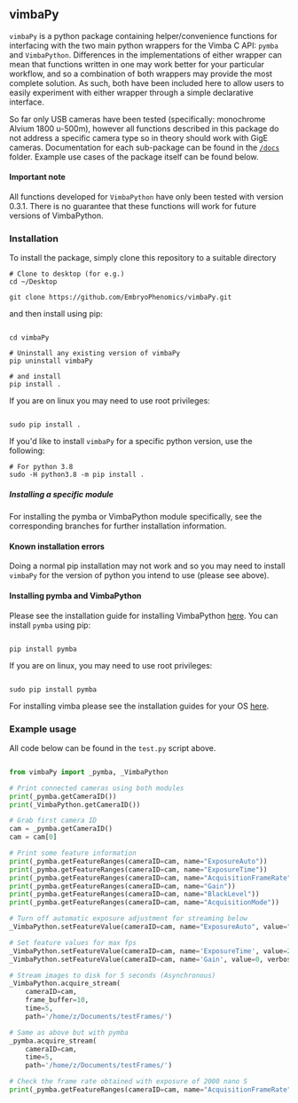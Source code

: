 ## vimbaPy

`vimbaPy` is a python package containing helper/convenience functions for interfacing with the two main python wrappers for the Vimba C API: `pymba` and `VimbaPython`. Differences in the implementations of either wrapper can mean that functions written in one may work better for your particular workflow, and so a combination of both wrappers may provide the most complete solution. As such, both have been included here to allow users to easily experiment with either wrapper through a simple declarative interface.

So far only USB cameras have been tested (specifically: monochrome Alvium 1800 u-500m), however all functions described in this package do not address a specific camera type so in theory should work with GigE cameras. Documentation for each sub-package can be found in the [`/docs`](https://github.com/zibbini/misc_embryoPhenomics/tree/master/python/vimbaPy/release/docs) folder. Example use cases of the package itself can be found below.

#### Important note

All functions developed for `VimbaPython` have only been tested with version 0.3.1. There is no guarantee that these functions will work for future versions of VimbaPython.

### Installation

To install the package, simply clone this repository to a suitable directory

``` shell
# Clone to desktop (for e.g.)
cd ~/Desktop

git clone https://github.com/EmbryoPhenomics/vimbaPy.git

```
and then install using pip:

``` shell

cd vimbaPy

# Uninstall any existing version of vimbaPy
pip uninstall vimbaPy 

# and install
pip install .

```

If you are on linux you may need to use root privileges:

``` shell

sudo pip install .

```

If you'd like to install `vimbaPy` for a specific python version, use the following:

``` shell
# For python 3.8
sudo -H python3.8 -m pip install .

```
##### Installing a specific module

For installing the pymba or VimbaPython module specifically, see the corresponding branches for further installation information. 

#### Known installation errors

Doing a normal pip installation may not work and so you may need to install `vimbaPy` for the version of python you intend to use (please see above). 

#### Installing pymba and VimbaPython

Please see the installation guide for installing VimbaPython [here](https://github.com/alliedvision/VimbaPython). You can install `pymba` using pip:

``` shell

pip install pymba

```

If you are on linux, you may need to use root privileges:

``` shell 

sudo pip install pymba

```

For installing vimba please see the installation guides for your OS [here](https://www.alliedvision.com/en/products/software.html#c6444).


### Example usage

All code below can be found in the `test.py` script above.

``` python

from vimbaPy import _pymba, _VimbaPython

# Print connected cameras using both modules
print(_pymba.getCameraID())
print(_VimbaPython.getCameraID())

# Grab first camera ID
cam = _pymba.getCameraID()
cam = cam[0]

# Print some feature information
print(_pymba.getFeatureRanges(cameraID=cam, name="ExposureAuto"))
print(_pymba.getFeatureRanges(cameraID=cam, name="ExposureTime"))
print(_pymba.getFeatureRanges(cameraID=cam, name="AcquisitionFrameRate"))
print(_pymba.getFeatureRanges(cameraID=cam, name="Gain"))
print(_pymba.getFeatureRanges(cameraID=cam, name="BlackLevel"))
print(_pymba.getFeatureRanges(cameraID=cam, name="AcquisitionMode")) 

# Turn off automatic exposure adjustment for streaming below
_VimbaPython.setFeatureValue(cameraID=cam, name="ExposureAuto", value="Off", verbose=True)

# Set feature values for max fps
_VimbaPython.setFeatureValue(cameraID=cam, name='ExposureTime', value=2000, verbose=True)
_VimbaPython.setFeatureValue(cameraID=cam, name='Gain', value=0, verbose=True)

# Stream images to disk for 5 seconds (Asynchronous)
_VimbaPython.acquire_stream(
	cameraID=cam, 
	frame_buffer=10, 
	time=5, 
	path='/home/z/Documents/testFrames/')

# Same as above but with pymba
_pymba.acquire_stream(
	cameraID=cam, 
	time=5, 
	path='/home/z/Documents/testFrames/')

# Check the frame rate obtained with exposure of 2000 nano S
print(_pymba.getFeatureRanges(cameraID=cam, name="AcquisitionFrameRate"))

```

